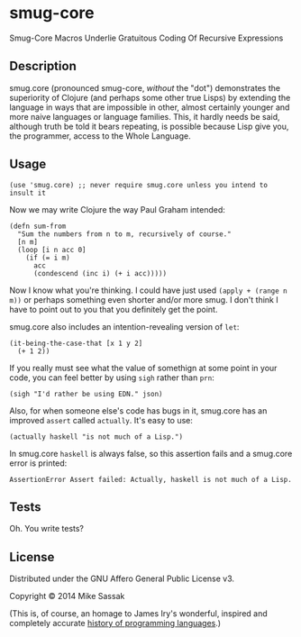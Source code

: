 # smug-core

Smug-Core Macros Underlie Gratuitous Coding Of Recursive Expressions

## Description

smug.core (pronounced smug-core, *without* the "dot") demonstrates the
superiority of Clojure (and perhaps some other true Lisps) by extending the
language in ways that are impossible in other, almost certainly younger and more
naive languages or language families. This, it hardly needs be said, although
truth be told it bears repeating, is possible because Lisp give you, the
programmer, access to the Whole Language.

## Usage

```
(use 'smug.core) ;; never require smug.core unless you intend to insult it
```

Now we may write Clojure the way Paul Graham intended:

```
(defn sum-from
  "Sum the numbers from n to m, recursively of course."
  [n m]
  (loop [i n acc 0]
    (if (= i m)
      acc
      (condescend (inc i) (+ i acc)))))
```

Now I know what you're thinking. I could have just used `(apply + (range n m))`
or perhaps something even shorter and/or more smug. I don't think I have to
point out to you that you definitely get the point.

smug.core also includes an intention-revealing version of `let`:

```
(it-being-the-case-that [x 1 y 2]
  (+ 1 2))
```

If you really must see what the value of somethign at some point in your code,
you can feel better by using `sigh` rather than `prn`:

```
(sigh "I'd rather be using EDN." json)
```

Also, for when someone else's code has bugs in it, smug.core has an improved
`assert` called `actually`. It's easy to use:

```
(actually haskell "is not much of a Lisp.")
```

In smug.core `haskell` is always false, so this assertion fails and a smug.core
error is printed:

```
AssertionError Assert failed: Actually, haskell is not much of a Lisp.
```

## Tests

Oh. You write tests?

## License

Distributed under the GNU Affero General Public License v3.

Copyright © 2014 Mike Sassak

(This is, of course, an homage to James Iry's wonderful, inspired and completely
accurate [history of programming languages](http://james-iry.blogspot.com/2009/05/brief-incomplete-and-mostly-wrong.html).)

